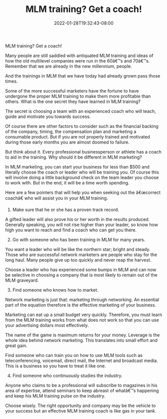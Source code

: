 ﻿---
title: "MLM training? Get a coach!"
date: 2022-01-28T19:32:43-08:00
description: "MLM Tips for Web Success"
featured_image: "/images/MLM.jpg"
tags: ["MLM"]
---

MLM training? Get a coach!


Many people are still saddled with antiquated MLM training and ideas of how the old multilevel companies were run in the 60â€™s and 70â€™s. Remember that we are already in the new millennium, people. 

And the trainings in MLM that we have today had already grown pass those times.

Some of the more successful marketers have the fortune to have undergone the proper MLM training to make them more profitable than others. What is the one secret they have learned in MLM training?

The secret is choosing a team with an experienced coach who will teach, guide and motivate you towards success. 

Of course there are other factors to consider such as the financial backing of the company, timing, the compensation plan and marketing a consumable product. But if you are not properly trained and motivated during those early months you are almost doomed to failure.

But think about it. Every professional businessperson or athlete has a coach to aid in the training. Why should it be different in MLM marketing? 

In MLM marketing, you can start your business for less than $500 and literally choose the coach or leader who will be training you. Of course this will involve doing a little background check on the team leader you choose to work with. But in the end, it will be a time worth spending.

Here are a few pointers that will help you when seeking out the â€œcorrect coachâ€ who will assist you in your MLM training.

1. Make sure that he or she has a proven track record.

A gifted leader will also prove his or her worth in the results produced. Generally speaking, you will not rise higher than your leader, so know how high you want to reach and find a coach who can get you there.

2. Go with someone who has been training in MLM for many years.

You want a leader who will be like the northern star; bright and steady. Those who are
successful network marketers are people who stay for the long haul. Many people give up too quickly and never reap the harvest.

Choose a leader who has experienced some bumps in MLM and can now be selective in choosing a company that is most likely to remain out of the MLM graveyard.

3. Find someone who knows how to market.

Network marketing is just that: marketing through networking. An essential part of the equation therefore is the effective marketing of your business.  

Marketing can eat up a small budget very quickly. Therefore, you must learn from the MLM training works from what does not work so that you can use your advertising dollars most effectively. 

The name of the game is maximum returns for your money. Leverage is the whole idea behind network marketing. This translates into small effort and great gain.

Find someone who can train you on how to use MLM tools such as teleconferencing, voicemail, direct mail, the Internet and broadcast media. This is a business so you have to treat it like one.

4. Find someone who continuously studies the industry.

Anyone who claims to be a professional will subscribe to magazines in his area of expertise, attend seminars to keep abreast of whatâ€™s happening and keep his MLM training pulse on the industry.

Choose wisely. The right opportunity and company may be the vehicle to your success but an effective MLM training coach is like gas in your tank. 

